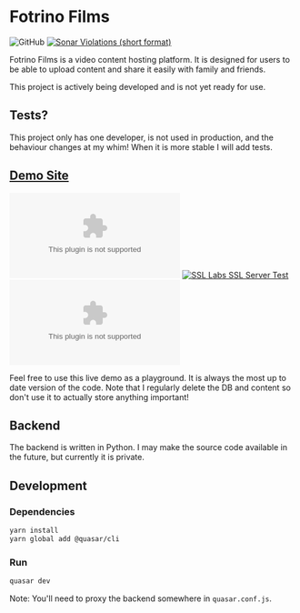 # Fotrino Films

![GitHub](https://img.shields.io/github/license/michaelmolino/fotrino-films-frontend?style=for-the-badge)
[![Sonar Violations (short format)](https://img.shields.io/sonar/violations/michaelmolino_fotrino-films-frontend?label=sonar%20violations&server=https%3A%2F%2Fsonarcloud.io&style=for-the-badge)](https://sonarcloud.io/dashboard?id=michaelmolino_fotrino-films-frontend)

Fotrino Films is a video content hosting platform. It is designed for users to be able to upload content and share it easily with family and friends.

This project is actively being developed and is not yet ready for use.

## Tests?

This project only has one developer, is not used in production, and the behaviour changes at my whim! When it is more stable I will add tests.

## [Demo Site](https://films.fotrino.com/)

[![Chromium HSTS preload](https://img.shields.io/hsts/preload/films.fotrino.com?style=for-the-badge)](https://hstspreload.org/?domain=films.fotrino.com)
[![SSL Labs SSL Server Test](https://img.shields.io/badge/SSL%20LABS-A%2B-brightgreen?style=for-the-badge)](https://www.ssllabs.com/ssltest/analyze.html?d=films.fotrino.com)
[![Mozilla HTTP Observatory Grade](https://img.shields.io/mozilla-observatory/grade/films.fotrino.com?publish&style=for-the-badge)](https://observatory.mozilla.org/analyze/films.fotrino.com)

Feel free to use this live demo as a playground. It is always the most up to date version of the code. Note that I regularly delete the DB and content so don't use it to actually store anything important!

## Backend

The backend is written in Python. I may make the source code available in the future, but currently it is private.

## Development

### Dependencies

```bash
yarn install
yarn global add @quasar/cli
```

### Run

```bash
quasar dev
```

Note: You'll need to proxy the backend somewhere in `quasar.conf.js`.
